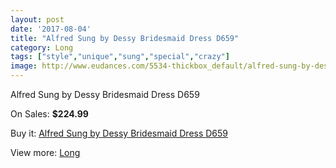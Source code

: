 ```yaml
---
layout: post
date: '2017-08-04'
title: "Alfred Sung by Dessy Bridesmaid Dress D659"
category: Long
tags: ["style","unique","sung","special","crazy"]
image: http://www.eudances.com/5534-thickbox_default/alfred-sung-by-dessy-bridesmaid-dress-d659.jpg
---
```

Alfred Sung by Dessy Bridesmaid Dress D659

On Sales: **$224.99**
<a href="https://www.eudances.com/en/long/1901-alfred-sung-by-dessy-bridesmaid-dress-d659.html"><amp-img layout="responsive" width="600" height="600" src="//www.eudances.com/5534-thickbox_default/alfred-sung-by-dessy-bridesmaid-dress-d659.jpg" alt="Alfred Sung by Dessy Bridesmaid Dress D659 0" /></a>
<a href="https://www.eudances.com/en/long/1901-alfred-sung-by-dessy-bridesmaid-dress-d659.html"><amp-img layout="responsive" width="600" height="600" src="//www.eudances.com/5535-thickbox_default/alfred-sung-by-dessy-bridesmaid-dress-d659.jpg" alt="Alfred Sung by Dessy Bridesmaid Dress D659 1" /></a>

Buy it: [Alfred Sung by Dessy Bridesmaid Dress D659](https://www.eudances.com/en/long/1901-alfred-sung-by-dessy-bridesmaid-dress-d659.html "Alfred Sung by Dessy Bridesmaid Dress D659")

View more: [Long](https://www.eudances.com/en/21-long "Long")